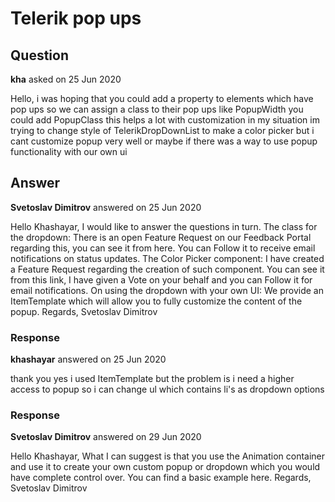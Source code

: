 # Telerik pop ups

## Question

**kha** asked on 25 Jun 2020

Hello, i was hoping that you could add a property to elements which have pop ups so we can assign a class to their pop ups like PopupWidth you could add PopupClass this helps a lot with customization in my situation im trying to change style of TelerikDropDownList to make a color picker but i cant customize popup very well or maybe if there was a way to use popup functionality with our own ui

## Answer

**Svetoslav Dimitrov** answered on 25 Jun 2020

Hello Khashayar, I would like to answer the questions in turn. The class for the dropdown: There is an open Feature Request on our Feedback Portal regarding this, you can see it from here. You can Follow it to receive email notifications on status updates. The Color Picker component: I have created a Feature Request regarding the creation of such component. You can see it from this link, I have given a Vote on your behalf and you can Follow it for email notifications. On using the dropdown with your own UI: We provide an ItemTemplate which will allow you to fully customize the content of the popup. Regards, Svetoslav Dimitrov

### Response

**khashayar** answered on 25 Jun 2020

thank you yes i used ItemTemplate but the problem is i need a higher access to popup so i can change ul which contains li's as dropdown options

### Response

**Svetoslav Dimitrov** answered on 29 Jun 2020

Hello Khashayar, What I can suggest is that you use the Animation container and use it to create your own custom popup or dropdown which you would have complete control over. You can find a basic example here. Regards, Svetoslav Dimitrov

